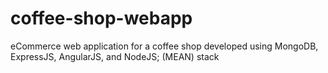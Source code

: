 # coffee-shop-webapp
eCommerce web application for a coffee shop developed using MongoDB, ExpressJS, AngularJS, and NodeJS; (MEAN) stack
